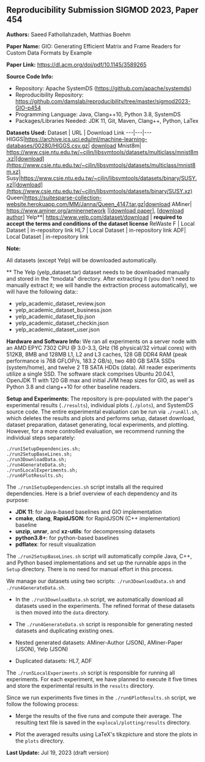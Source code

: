 ## Reproducibility Submission SIGMOD 2023, Paper 454

**Authors:** Saeed Fathollahzadeh, Matthias Boehm

**Paper Name:** GIO: Generating Efficient Matrix and Frame Readers for Custom Data Formats by Example

**Paper Link:**  <https://dl.acm.org/doi/pdf/10.1145/3589265> 

**Source Code Info:**
 * Repository: Apache SystemDS (<https://github.com/apache/systemds>)
 * Reproducibility Repository: <https://github.com/damslab/reproducibility/tree/master/sigmod2023-GIO-p454>
 * Programming Language: Java, Clang++10, Python 3.8, SystemDS 
 * Packages/Libraries Needed: JDK 11, Git, Maven, Clang++, Python, LaTex

**Datasets Used:**
Dataset | URL | Download Link
---|---|---
HIGGS|https://archive.ics.uci.edu/ml/machine-learning-databases/00280/HIGGS.csv.gz| [download](https://archive.ics.uci.edu/ml/machine-learning-databases/00280/HIGGS.csv.gz)
Mnist8m| https://www.csie.ntu.edu.tw/~cjlin/libsvmtools/datasets/multiclass/mnist8m.xz|[download](https://www.csie.ntu.edu.tw/~cjlin/libsvmtools/datasets/multiclass/mnist8m.xz)
Susy|https://www.csie.ntu.edu.tw/~cjlin/libsvmtools/datasets/binary/SUSY.xz|[download](https://www.csie.ntu.edu.tw/~cjlin/libsvmtools/datasets/binary/SUSY.xz)
Queen|<https://suitesparse-collection-website.herokuapp.com/MM/Janna/Queen_4147.tar.gz>|[download](https://suitesparse-collection-website.herokuapp.com/MM/Janna/Queen_4147.tar.gz)
AMiner| <https://www.aminer.org/aminernetwork> |[[download paper](https://lfs.aminer.cn/lab-datasets/aminerdataset/AMiner-Paper.rar)], [[download author](https://lfs.aminer.cn/lab-datasets/aminerdataset/AMiner-Author.zip)] 
Yelp**| https://www.yelp.com/dataset/download | **required to accept the terms and conditions of the dataset license**
ReWaste F | Local Dataset | in-repository link 
HL7 | Local Dataset | in-repository link 
ADF| Local Dataset | in-repository link 

**Note:**

All datasets (except Yelp) will be downloaded automatically.

** The Yelp (yelp_dataset.tar) dataset needs to be downloaded manually and stored in the "tmodata" directory. After extracting it (you don't need to manually extract it; we will handle the extraction process automatically), we will have the following data::
* yelp_academic_dataset_review.json
* yelp_academic_dataset_business.json 
* yelp_academic_dataset_tip.json
* yelp_academic_dataset_checkin.json   
* yelp_academic_dataset_user.json 




**Hardware and Software Info:** We ran all experiments on a server node with an AMD EPYC 7302 CPU @ 3.0-3.3, GHz (16 physical/32 virtual cores) with 512KB, 8MB and 128MB L1, L2 and L3 caches, 128 GB DDR4 RAM (peak performance is 768 GFLOP/s, 183.2 GB/s), two 480 GB SATA SSDs (system/home), and twelve 2 TB SATA HDDs (data). All reader experiments utilize a single SSD. The software stack comprises Ubuntu 20.04.1, OpenJDK 11 with 120 GB max and initial JVM heap sizes for GIO, as well as Python 3.8 and clang++10 for other baseline readers.

**Setup and Experiments:** The repository is pre-populated with the paper's experimental results (`./results`), individual plots (`./plots`), and SystemDS source code. The entire experimental evaluation can be run via `./runAll.sh`, which deletes the results and plots and performs setup, dataset download, dataset preparation, dataset generating, local experiments, and plotting. However, for a more controlled evaluation, we recommend running the individual steps separately:

    ./run1SetupDependencies.sh;
    ./run2SetupBaseLines.sh;
    ./run3DownloadData.sh;
    ./run4GenerateData.sh;
    ./run5LocalExperiments.sh;
    ./run6PlotResults.sh; 

The `./run1SetupDependencies.sh` script installs all the required dependencies. Here is a brief overview of each dependency and its purpose:

* **JDK 11**: for Java-based baselines and GIO implementation
* **cmake**, **clang**, **RapidJSON**: for RapidJSON (C++ implementation) baseline
* **unzip**, **unrar**, and **xz-utils**: for decompressing datasets
* **python3.8+**: for python-based baselines
* **pdflatex**: for result visualization

The `./run2SetupBaseLines.sh` script will automatically compile Java, C++, and Python based implementations and set up the runnable apps in the `Setup` directory. There is no need for manual effort in this process.

We manage our datasets using two scripts: `./run3DownloadData.sh` and `./run4GenerateData.sh`.

* In the `./run3DownloadData.sh` script, we automatically download all datasets used in the experiments. The refined format of these datasets is then moved into the `data` directory.

* The `./run4GenerateData.sh` script is responsible for generating nested datasets and duplicating existing ones.

* Nested generated datasets: AMiner-Author (JSON), AMiner-Paper (JSON), Yelp (JSON)
* Duplicated datasets: HL7, ADF

The `./run5LocalExperiments.sh` script is responsible for running all experiments. For each experiment, we have planned to execute it five times and store the experimental results in the `results` directory.

Since we run experiments five times in the `./run6PlotResults.sh` script, we follow the following process:

* Merge the results of the five runs and compute their average. The resulting text file is saved in the `explocal/plotting/results` directory.

* Plot the averaged results using LaTeX's tikzpicture and store the plots in the `plots` directory.


**Last Update:** Jul 19, 2023 (draft version)